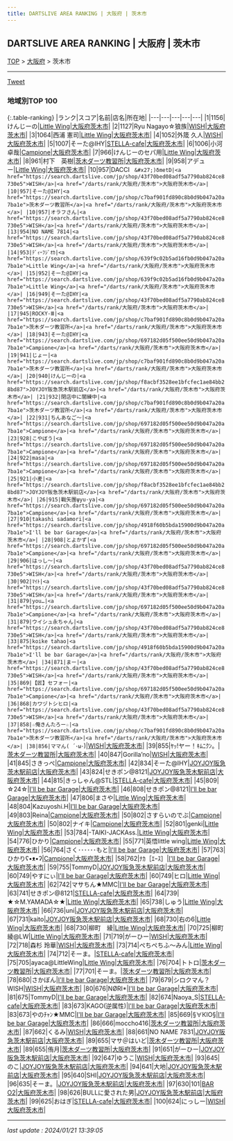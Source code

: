 ```yaml
---
title: DARTSLIVE AREA RANKING | 大阪府 | 茨木市
---
```

## DARTSLIVE AREA RANKING | 大阪府 | 茨木市

[TOP](/darts/rank/) > [大阪府](/darts/rank/大阪府/) > 茨木市

___

<a href="https://twitter.com/share?ref_src=twsrc%5Etfw" data-text="DARTSLIVE AREA RANKING | 大阪府茨木市" class="twitter-share-button" data-via="DARTSLIVE" data-hashtags="DARTSLIVE" data-related="DARTSLIVE" data-show-count="false">Tweet</a>

### 地域別TOP 100

{:.table-ranking}
|ランク|スコア|名前|店名|所在地|
|---|---|---|---|---|
|1|1156|けんじーの|<a href="https://search.dartslive.com/jp/shop/639f9c02b5ad16fb0d9b047a20a7ba1e">Little Wing</a>|<a href="/darts/rank/大阪府/茨木市">大阪府茨木市</a>|
|2|1127|Ryu Nagayo☆狼族|<a href="https://search.dartslive.com/jp/shop/43f70bed08adf5a7790ab824ce8730e5">WISH</a>|<a href="/darts/rank/大阪府/茨木市">大阪府茨木市</a>|
|3|1064|西浦 憲司|<a href="https://search.dartslive.com/jp/shop/639f9c02b5ad16fb0d9b047a20a7ba1e">Little Wing</a>|<a href="/darts/rank/大阪府/茨木市">大阪府茨木市</a>|
|4|1052|外筬 久人|<a href="https://search.dartslive.com/jp/shop/43f70bed08adf5a7790ab824ce8730e5">WISH</a>|<a href="/darts/rank/大阪府/茨木市">大阪府茨木市</a>|
|5|1007|そーた@IHY|<a href="https://search.dartslive.com/jp/shop/7933da5829cef7300d9b047a20a7ba1e">STELLA-cafe</a>|<a href="/darts/rank/大阪府/茨木市">大阪府茨木市</a>|
|6|1006|小河 卓哉|<a href="https://search.dartslive.com/jp/shop/697182d05f500ee50d9b047a20a7ba1e">Campione</a>|<a href="/darts/rank/大阪府/茨木市">大阪府茨木市</a>|
|7|966|けんじーのセパ用|<a href="https://search.dartslive.com/jp/shop/639f9c02b5ad16fb0d9b047a20a7ba1e">Little Wing</a>|<a href="/darts/rank/大阪府/茨木市">大阪府茨木市</a>|
|8|961|村下　英樹|<a href="https://search.dartslive.com/jp/shop/c7baf901fd890c8b0d9b047a20a7ba1e">茨木ダーツ教習所</a>|<a href="/darts/rank/大阪府/茨木市">大阪府茨木市</a>|
|9|958|アデュー|<a href="https://search.dartslive.com/jp/shop/639f9c02b5ad16fb0d9b047a20a7ba1e">Little Wing</a>|<a href="/darts/rank/大阪府/茨木市">大阪府茨木市</a>|
|10|957|DACCI ` &#x27;)δmetD|<a href="https://search.dartslive.com/jp/shop/43f70bed08adf5a7790ab824ce8730e5">WISH</a>|<a href="/darts/rank/大阪府/茨木市">大阪府茨木市</a>|
|10|957|そーた@IHY|<a href="https://search.dartslive.com/jp/shop/c7baf901fd890c8b0d9b047a20a7ba1e">茨木ダーツ教習所</a>|<a href="/darts/rank/大阪府/茨木市">大阪府茨木市</a>|
|10|957|オラフさん|<a href="https://search.dartslive.com/jp/shop/43f70bed08adf5a7790ab824ce8730e5">WISH</a>|<a href="/darts/rank/大阪府/茨木市">大阪府茨木市</a>|
|13|954|NO NAME 7814|<a href="https://search.dartslive.com/jp/shop/43f70bed08adf5a7790ab824ce8730e5">WISH</a>|<a href="/darts/rank/大阪府/茨木市">大阪府茨木市</a>|
|14|953|ﾃﾞｨｰﾌｼﾞｵｶ|<a href="https://search.dartslive.com/jp/shop/639f9c02b5ad16fb0d9b047a20a7ba1e">Little Wing</a>|<a href="/darts/rank/大阪府/茨木市">大阪府茨木市</a>|
|15|952|そーた@IHY|<a href="https://search.dartslive.com/jp/shop/639f9c02b5ad16fb0d9b047a20a7ba1e">Little Wing</a>|<a href="/darts/rank/大阪府/茨木市">大阪府茨木市</a>|
|16|949|そーた@IHY|<a href="https://search.dartslive.com/jp/shop/43f70bed08adf5a7790ab824ce8730e5">WISH</a>|<a href="/darts/rank/大阪府/茨木市">大阪府茨木市</a>|
|17|945|ROCKY-Ⅲ|<a href="https://search.dartslive.com/jp/shop/c7baf901fd890c8b0d9b047a20a7ba1e">茨木ダーツ教習所</a>|<a href="/darts/rank/大阪府/茨木市">大阪府茨木市</a>|
|18|943|そーた@IHY|<a href="https://search.dartslive.com/jp/shop/697182d05f500ee50d9b047a20a7ba1e">Campione</a>|<a href="/darts/rank/大阪府/茨木市">大阪府茨木市</a>|
|19|941|じょー|<a href="https://search.dartslive.com/jp/shop/c7baf901fd890c8b0d9b047a20a7ba1e">茨木ダーツ教習所</a>|<a href="/darts/rank/大阪府/茨木市">大阪府茨木市</a>|
|20|940|けんじーの|<a href="https://search.dartslive.com/jp/shop/f8acbf3528ee1bfcfec1ae84bb28bd87">JOYJOY阪急茨木駅前店</a>|<a href="/darts/rank/大阪府/茨木市">大阪府茨木市</a>|
|21|932|閉店中に闇練中|<a href="https://search.dartslive.com/jp/shop/c7baf901fd890c8b0d9b047a20a7ba1e">茨木ダーツ教習所</a>|<a href="/darts/rank/大阪府/茨木市">大阪府茨木市</a>|
|22|931|ちんあなご〜|<a href="https://search.dartslive.com/jp/shop/697182d05f500ee50d9b047a20a7ba1e">Campione</a>|<a href="/darts/rank/大阪府/茨木市">大阪府茨木市</a>|
|23|928|こやぼう|<a href="https://search.dartslive.com/jp/shop/697182d05f500ee50d9b047a20a7ba1e">Campione</a>|<a href="/darts/rank/大阪府/茨木市">大阪府茨木市</a>|
|24|922|masa|<a href="https://search.dartslive.com/jp/shop/697182d05f500ee50d9b047a20a7ba1e">Campione</a>|<a href="/darts/rank/大阪府/茨木市">大阪府茨木市</a>|
|25|921|小麦|<a href="https://search.dartslive.com/jp/shop/f8acbf3528ee1bfcfec1ae84bb28bd87">JOYJOY阪急茨木駅前店</a>|<a href="/darts/rank/大阪府/茨木市">大阪府茨木市</a>|
|26|915|戰矢團ψyu-ya|<a href="https://search.dartslive.com/jp/shop/697182d05f500ee50d9b047a20a7ba1e">Campione</a>|<a href="/darts/rank/大阪府/茨木市">大阪府茨木市</a>|
|27|910|takashi sadamori|<a href="https://search.dartslive.com/jp/shop/4918f60b5bda15900d9b047a20a7ba1e">I'll be bar Garage</a>|<a href="/darts/rank/大阪府/茨木市">大阪府茨木市</a>|
|28|908|とよかず|<a href="https://search.dartslive.com/jp/shop/697182d05f500ee50d9b047a20a7ba1e">Campione</a>|<a href="/darts/rank/大阪府/茨木市">大阪府茨木市</a>|
|29|906|はっし～|<a href="https://search.dartslive.com/jp/shop/43f70bed08adf5a7790ab824ce8730e5">WISH</a>|<a href="/darts/rank/大阪府/茨木市">大阪府茨木市</a>|
|30|902|ﾏｲﾄ|<a href="https://search.dartslive.com/jp/shop/43f70bed08adf5a7790ab824ce8730e5">WISH</a>|<a href="/darts/rank/大阪府/茨木市">大阪府茨木市</a>|
|31|879|you…|<a href="https://search.dartslive.com/jp/shop/697182d05f500ee50d9b047a20a7ba1e">Campione</a>|<a href="/darts/rank/大阪府/茨木市">大阪府茨木市</a>|
|31|879|ウイシュ永ちゃん|<a href="https://search.dartslive.com/jp/shop/43f70bed08adf5a7790ab824ce8730e5">WISH</a>|<a href="/darts/rank/大阪府/茨木市">大阪府茨木市</a>|
|33|875|koike tahao|<a href="https://search.dartslive.com/jp/shop/4918f60b5bda15900d9b047a20a7ba1e">I'll be bar Garage</a>|<a href="/darts/rank/大阪府/茨木市">大阪府茨木市</a>|
|34|871|まー|<a href="https://search.dartslive.com/jp/shop/43f70bed08adf5a7790ab824ce8730e5">WISH</a>|<a href="/darts/rank/大阪府/茨木市">大阪府茨木市</a>|
|35|869|【匠】セフォー|<a href="https://search.dartslive.com/jp/shop/697182d05f500ee50d9b047a20a7ba1e">Campione</a>|<a href="/darts/rank/大阪府/茨木市">大阪府茨木市</a>|
|36|868|カワヅトシヒロ|<a href="https://search.dartslive.com/jp/shop/43f70bed08adf5a7790ab824ce8730e5">WISH</a>|<a href="/darts/rank/大阪府/茨木市">大阪府茨木市</a>|
|37|858|☆俺きんたろー☆|<a href="https://search.dartslive.com/jp/shop/c7baf901fd890c8b0d9b047a20a7ba1e">茨木ダーツ教習所</a>|<a href="/darts/rank/大阪府/茨木市">大阪府茨木市</a>|
|38|856|ママん( ´･ω･`)|<a href="https://search.dartslive.com/jp/shop/43f70bed08adf5a7790ab824ce8730e5">WISH</a>|<a href="/darts/rank/大阪府/茨木市">大阪府茨木市</a>|
|39|855|ﾔｯ!ヤー！ｷﾑﾆｸﾝ。|<a href="https://search.dartslive.com/jp/shop/c7baf901fd890c8b0d9b047a20a7ba1e">茨木ダーツ教習所</a>|<a href="/darts/rank/大阪府/茨木市">大阪府茨木市</a>|
|40|847|Gorilla’no|<a href="https://search.dartslive.com/jp/shop/43f70bed08adf5a7790ab824ce8730e5">WISH</a>|<a href="/darts/rank/大阪府/茨木市">大阪府茨木市</a>|
|41|845|さきっぺ|<a href="https://search.dartslive.com/jp/shop/697182d05f500ee50d9b047a20a7ba1e">Campione</a>|<a href="/darts/rank/大阪府/茨木市">大阪府茨木市</a>|
|42|834|そーた@IHY|<a href="https://search.dartslive.com/jp/shop/f8acbf3528ee1bfcfec1ae84bb28bd87">JOYJOY阪急茨木駅前店</a>|<a href="/darts/rank/大阪府/茨木市">大阪府茨木市</a>|
|43|824|せきポン@8121|<a href="https://search.dartslive.com/jp/shop/f8acbf3528ee1bfcfec1ae84bb28bd87">JOYJOY阪急茨木駅前店</a>|<a href="/darts/rank/大阪府/茨木市">大阪府茨木市</a>|
|44|815|きっしゃん@STL|<a href="https://search.dartslive.com/jp/shop/7933da5829cef7300d9b047a20a7ba1e">STELLA-cafe</a>|<a href="/darts/rank/大阪府/茨木市">大阪府茨木市</a>|
|45|809|☆24☆|<a href="https://search.dartslive.com/jp/shop/4918f60b5bda15900d9b047a20a7ba1e">I'll be bar Garage</a>|<a href="/darts/rank/大阪府/茨木市">大阪府茨木市</a>|
|46|808|せきポン@8121|<a href="https://search.dartslive.com/jp/shop/4918f60b5bda15900d9b047a20a7ba1e">I'll be bar Garage</a>|<a href="/darts/rank/大阪府/茨木市">大阪府茨木市</a>|
|47|806|まさや|<a href="https://search.dartslive.com/jp/shop/639f9c02b5ad16fb0d9b047a20a7ba1e">Little Wing</a>|<a href="/darts/rank/大阪府/茨木市">大阪府茨木市</a>|
|48|804|Kazuyoshi.H|<a href="https://search.dartslive.com/jp/shop/4918f60b5bda15900d9b047a20a7ba1e">I'll be bar Garage</a>|<a href="/darts/rank/大阪府/茨木市">大阪府茨木市</a>|
|49|803|Reina|<a href="https://search.dartslive.com/jp/shop/697182d05f500ee50d9b047a20a7ba1e">Campione</a>|<a href="/darts/rank/大阪府/茨木市">大阪府茨木市</a>|
|50|802|さすらいのでぶ|<a href="https://search.dartslive.com/jp/shop/697182d05f500ee50d9b047a20a7ba1e">Campione</a>|<a href="/darts/rank/大阪府/茨木市">大阪府茨木市</a>|
|50|802|ナイキ|<a href="https://search.dartslive.com/jp/shop/697182d05f500ee50d9b047a20a7ba1e">Campione</a>|<a href="/darts/rank/大阪府/茨木市">大阪府茨木市</a>|
|52|801|genki|<a href="https://search.dartslive.com/jp/shop/639f9c02b5ad16fb0d9b047a20a7ba1e">Little Wing</a>|<a href="/darts/rank/大阪府/茨木市">大阪府茨木市</a>|
|53|784|-TAIKI-JACKAss.|<a href="https://search.dartslive.com/jp/shop/639f9c02b5ad16fb0d9b047a20a7ba1e">Little Wing</a>|<a href="/darts/rank/大阪府/茨木市">大阪府茨木市</a>|
|54|776|ひかり|<a href="https://search.dartslive.com/jp/shop/697182d05f500ee50d9b047a20a7ba1e">Campione</a>|<a href="/darts/rank/大阪府/茨木市">大阪府茨木市</a>|
|55|771|英悟little wing|<a href="https://search.dartslive.com/jp/shop/639f9c02b5ad16fb0d9b047a20a7ba1e">Little Wing</a>|<a href="/darts/rank/大阪府/茨木市">大阪府茨木市</a>|
|56|764|さく･･････もと|<a href="https://search.dartslive.com/jp/shop/4918f60b5bda15900d9b047a20a7ba1e">I'll be bar Garage</a>|<a href="/darts/rank/大阪府/茨木市">大阪府茨木市</a>|
|57|763|ひかりʕ•ᴥ•ʔ|<a href="https://search.dartslive.com/jp/shop/697182d05f500ee50d9b047a20a7ba1e">Campione</a>|<a href="/darts/rank/大阪府/茨木市">大阪府茨木市</a>|
|58|762|ﾅｶ［ｴｰｽ］|<a href="https://search.dartslive.com/jp/shop/4918f60b5bda15900d9b047a20a7ba1e">I'll be bar Garage</a>|<a href="/darts/rank/大阪府/茨木市">大阪府茨木市</a>|
|59|755|TommyD|<a href="https://search.dartslive.com/jp/shop/f8acbf3528ee1bfcfec1ae84bb28bd87">JOYJOY阪急茨木駅前店</a>|<a href="/darts/rank/大阪府/茨木市">大阪府茨木市</a>|
|60|749|やすにぃ|<a href="https://search.dartslive.com/jp/shop/4918f60b5bda15900d9b047a20a7ba1e">I'll be bar Garage</a>|<a href="/darts/rank/大阪府/茨木市">大阪府茨木市</a>|
|60|749|ヒロ|<a href="https://search.dartslive.com/jp/shop/639f9c02b5ad16fb0d9b047a20a7ba1e">Little Wing</a>|<a href="/darts/rank/大阪府/茨木市">大阪府茨木市</a>|
|62|742|マサちん★MMC|<a href="https://search.dartslive.com/jp/shop/4918f60b5bda15900d9b047a20a7ba1e">I'll be bar Garage</a>|<a href="/darts/rank/大阪府/茨木市">大阪府茨木市</a>|
|63|741|せきポン@8121|<a href="https://search.dartslive.com/jp/shop/7933da5829cef7300d9b047a20a7ba1e">STELLA-cafe</a>|<a href="/darts/rank/大阪府/茨木市">大阪府茨木市</a>|
|64|739|★☆M.YAMADA☆★|<a href="https://search.dartslive.com/jp/shop/639f9c02b5ad16fb0d9b047a20a7ba1e">Little Wing</a>|<a href="/darts/rank/大阪府/茨木市">大阪府茨木市</a>|
|65|738|しゅう|<a href="https://search.dartslive.com/jp/shop/639f9c02b5ad16fb0d9b047a20a7ba1e">Little Wing</a>|<a href="/darts/rank/大阪府/茨木市">大阪府茨木市</a>|
|66|736|uni|<a href="https://search.dartslive.com/jp/shop/f8acbf3528ee1bfcfec1ae84bb28bd87">JOYJOY阪急茨木駅前店</a>|<a href="/darts/rank/大阪府/茨木市">大阪府茨木市</a>|
|67|731|kaito|<a href="https://search.dartslive.com/jp/shop/f8acbf3528ee1bfcfec1ae84bb28bd87">JOYJOY阪急茨木駅前店</a>|<a href="/darts/rank/大阪府/茨木市">大阪府茨木市</a>|
|68|730|右の6|<a href="https://search.dartslive.com/jp/shop/639f9c02b5ad16fb0d9b047a20a7ba1e">Little Wing</a>|<a href="/darts/rank/大阪府/茨木市">大阪府茨木市</a>|
|68|730|柳町　綾|<a href="https://search.dartslive.com/jp/shop/639f9c02b5ad16fb0d9b047a20a7ba1e">Little Wing</a>|<a href="/darts/rank/大阪府/茨木市">大阪府茨木市</a>|
|70|725|柳町　綾@LW|<a href="https://search.dartslive.com/jp/shop/639f9c02b5ad16fb0d9b047a20a7ba1e">Little Wing</a>|<a href="/darts/rank/大阪府/茨木市">大阪府茨木市</a>|
|71|719|がーひー|<a href="https://search.dartslive.com/jp/shop/43f70bed08adf5a7790ab824ce8730e5">WISH</a>|<a href="/darts/rank/大阪府/茨木市">大阪府茨木市</a>|
|72|718|森杉 玲華|<a href="https://search.dartslive.com/jp/shop/43f70bed08adf5a7790ab824ce8730e5">WISH</a>|<a href="/darts/rank/大阪府/茨木市">大阪府茨木市</a>|
|73|714|ぺちぺちふ～みん|<a href="https://search.dartslive.com/jp/shop/639f9c02b5ad16fb0d9b047a20a7ba1e">Little Wing</a>|<a href="/darts/rank/大阪府/茨木市">大阪府茨木市</a>|
|74|712|そーま。|<a href="https://search.dartslive.com/jp/shop/7933da5829cef7300d9b047a20a7ba1e">STELLA-cafe</a>|<a href="/darts/rank/大阪府/茨木市">大阪府茨木市</a>|
|75|705|ayaca@LittleWing|<a href="https://search.dartslive.com/jp/shop/639f9c02b5ad16fb0d9b047a20a7ba1e">Little Wing</a>|<a href="/darts/rank/大阪府/茨木市">大阪府茨木市</a>|
|76|704|トトロ|<a href="https://search.dartslive.com/jp/shop/c7baf901fd890c8b0d9b047a20a7ba1e">茨木ダーツ教習所</a>|<a href="/darts/rank/大阪府/茨木市">大阪府茨木市</a>|
|77|701|そーま。|<a href="https://search.dartslive.com/jp/shop/c7baf901fd890c8b0d9b047a20a7ba1e">茨木ダーツ教習所</a>|<a href="/darts/rank/大阪府/茨木市">大阪府茨木市</a>|
|78|680|さかぼん|<a href="https://search.dartslive.com/jp/shop/4918f60b5bda15900d9b047a20a7ba1e">I'll be bar Garage</a>|<a href="/darts/rank/大阪府/茨木市">大阪府茨木市</a>|
|79|679|シロクマん？WISH|<a href="https://search.dartslive.com/jp/shop/43f70bed08adf5a7790ab824ce8730e5">WISH</a>|<a href="/darts/rank/大阪府/茨木市">大阪府茨木市</a>|
|80|676|NØRI*|<a href="https://search.dartslive.com/jp/shop/4918f60b5bda15900d9b047a20a7ba1e">I'll be bar Garage</a>|<a href="/darts/rank/大阪府/茨木市">大阪府茨木市</a>|
|81|675|TommyD|<a href="https://search.dartslive.com/jp/shop/4918f60b5bda15900d9b047a20a7ba1e">I'll be bar Garage</a>|<a href="/darts/rank/大阪府/茨木市">大阪府茨木市</a>|
|82|674|Naoya_S|<a href="https://search.dartslive.com/jp/shop/7933da5829cef7300d9b047a20a7ba1e">STELLA-cafe</a>|<a href="/darts/rank/大阪府/茨木市">大阪府茨木市</a>|
|83|673|KAGO(逆属性)|<a href="https://search.dartslive.com/jp/shop/4918f60b5bda15900d9b047a20a7ba1e">I'll be bar Garage</a>|<a href="/darts/rank/大阪府/茨木市">大阪府茨木市</a>|
|83|673|やのﾁｬﾝ★MMC|<a href="https://search.dartslive.com/jp/shop/4918f60b5bda15900d9b047a20a7ba1e">I'll be bar Garage</a>|<a href="/darts/rank/大阪府/茨木市">大阪府茨木市</a>|
|85|669|§∀КΙΟ§|<a href="https://search.dartslive.com/jp/shop/4918f60b5bda15900d9b047a20a7ba1e">I'll be bar Garage</a>|<a href="/darts/rank/大阪府/茨木市">大阪府茨木市</a>|
|86|666|moccho416|<a href="https://search.dartslive.com/jp/shop/c7baf901fd890c8b0d9b047a20a7ba1e">茨木ダーツ教習所</a>|<a href="/darts/rank/大阪府/茨木市">大阪府茨木市</a>|
|87|662|くるみ|<a href="https://search.dartslive.com/jp/shop/43f70bed08adf5a7790ab824ce8730e5">WISH</a>|<a href="/darts/rank/大阪府/茨木市">大阪府茨木市</a>|
|88|661|NO NAME 7831|<a href="https://search.dartslive.com/jp/shop/f8acbf3528ee1bfcfec1ae84bb28bd87">JOYJOY阪急茨木駅前店</a>|<a href="/darts/rank/大阪府/茨木市">大阪府茨木市</a>|
|89|655|マサ＠はいど|<a href="https://search.dartslive.com/jp/shop/c7baf901fd890c8b0d9b047a20a7ba1e">茨木ダーツ教習所</a>|<a href="/darts/rank/大阪府/茨木市">大阪府茨木市</a>|
|89|655|侑月|<a href="https://search.dartslive.com/jp/shop/c7baf901fd890c8b0d9b047a20a7ba1e">茨木ダーツ教習所</a>|<a href="/darts/rank/大阪府/茨木市">大阪府茨木市</a>|
|91|651|がーひー|<a href="https://search.dartslive.com/jp/shop/f8acbf3528ee1bfcfec1ae84bb28bd87">JOYJOY阪急茨木駅前店</a>|<a href="/darts/rank/大阪府/茨木市">大阪府茨木市</a>|
|92|647|ゆうこ|<a href="https://search.dartslive.com/jp/shop/43f70bed08adf5a7790ab824ce8730e5">WISH</a>|<a href="/darts/rank/大阪府/茨木市">大阪府茨木市</a>|
|93|645|のこ|<a href="https://search.dartslive.com/jp/shop/f8acbf3528ee1bfcfec1ae84bb28bd87">JOYJOY阪急茨木駅前店</a>|<a href="/darts/rank/大阪府/茨木市">大阪府茨木市</a>|
|94|641|大地|<a href="https://search.dartslive.com/jp/shop/f8acbf3528ee1bfcfec1ae84bb28bd87">JOYJOY阪急茨木駅前店</a>|<a href="/darts/rank/大阪府/茨木市">大阪府茨木市</a>|
|95|640|SHI|<a href="https://search.dartslive.com/jp/shop/f8acbf3528ee1bfcfec1ae84bb28bd87">JOYJOY阪急茨木駅前店</a>|<a href="/darts/rank/大阪府/茨木市">大阪府茨木市</a>|
|96|635|そーま。|<a href="https://search.dartslive.com/jp/shop/f8acbf3528ee1bfcfec1ae84bb28bd87">JOYJOY阪急茨木駅前店</a>|<a href="/darts/rank/大阪府/茨木市">大阪府茨木市</a>|
|97|630|101|<a href="https://search.dartslive.com/jp/shop/b89862aefcb01b4f0d9b047a20a7ba1e">BAR O2</a>|<a href="/darts/rank/大阪府/茨木市">大阪府茨木市</a>|
|98|626|BULLに愛された男|<a href="https://search.dartslive.com/jp/shop/f8acbf3528ee1bfcfec1ae84bb28bd87">JOYJOY阪急茨木駅前店</a>|<a href="/darts/rank/大阪府/茨木市">大阪府茨木市</a>|
|99|625|おはぎ|<a href="https://search.dartslive.com/jp/shop/7933da5829cef7300d9b047a20a7ba1e">STELLA-cafe</a>|<a href="/darts/rank/大阪府/茨木市">大阪府茨木市</a>|
|100|624|にっしー|<a href="https://search.dartslive.com/jp/shop/43f70bed08adf5a7790ab824ce8730e5">WISH</a>|<a href="/darts/rank/大阪府/茨木市">大阪府茨木市</a>|



___

_last update : 2024/01/21 13:39:05_


<script src="https://cdnjs.cloudflare.com/ajax/libs/jquery/3.6.1/jquery.min.js" integrity="sha512-aVKKRRi/Q/YV+4mjoKBsE4x3H+BkegoM/em46NNlCqNTmUYADjBbeNefNxYV7giUp0VxICtqdrbqU7iVaeZNXA==" crossorigin="anonymous" referrerpolicy="no-referrer"></script>
<script src="https://cdnjs.cloudflare.com/ajax/libs/jquery.tablesorter/2.31.3/js/jquery.tablesorter.min.js" integrity="sha512-qzgd5cYSZcosqpzpn7zF2ZId8f/8CHmFKZ8j7mU4OUXTNRd5g+ZHBPsgKEwoqxCtdQvExE5LprwwPAgoicguNg==" crossorigin="anonymous" referrerpolicy="no-referrer"></script>
<link rel="stylesheet" href="https://cdnjs.cloudflare.com/ajax/libs/jquery.tablesorter/2.31.3/css/theme.default.min.css" integrity="sha512-wghhOJkjQX0Lh3NSWvNKeZ0ZpNn+SPVXX1Qyc9OCaogADktxrBiBdKGDoqVUOyhStvMBmJQ8ZdMHiR3wuEq8+w==" crossorigin="anonymous" referrerpolicy="no-referrer" />
<script>
$(function() {
    $(".table-ranking").tablesorter({sortList:[[0, 0]]});
});
</script>

<script async src="https://platform.twitter.com/widgets.js" charset="utf-8"></script>